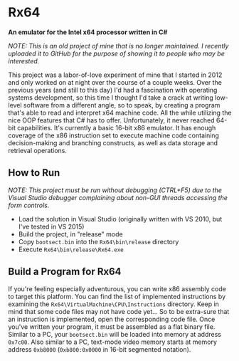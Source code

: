 # Rx64
**An emulator for the Intel x64 processor written in C#**

*NOTE: This is an old project of mine that is no longer maintained. I recently uploaded it to
GitHub for the purpose of showing it to people who may be interested.*


This project was a labor-of-love experiment of mine that I started in 2012 and only worked on at night
over the course of a couple weeks. Over the previous years (and still to this day) I'd had a fascination
with operating systems development, so this time I thought I'd take a crack at writing low-level software from 
a different angle, so to speak, by creating a program that's able to read and interpret x64 machine code.
All the while utilizing the nice OOP features that C# has to offer. Unfortunately, it never reached 64-bit
capabilities. It's currently a basic 16-bit x86 emulator. It has enough coverage of the x86 instruction set
to execute machine code containing decision-making and branching constructs, as well as data storage and
retrieval operations.


## How to Run

*NOTE: This project must be run without debugging (CTRL+F5) due to the Visual Studio debugger complaining
about non-GUI threads accessing the form controls.*

- Load the solution in Visual Studio (originally written with VS 2010, but I've tested in VS 2015)
- Build the project, in "release" mode
- Copy `bootsect.bin` into the `Rx64\bin\release` directory
- Execute `Rx64\bin\release\Rx64.exe`


## Build a Program for Rx64

If you're feeling especially adventurous, you can write x86 assembly code to target this platform.
You can find the list of implemented instructions by examining the `Rx64\VirtualMachine\CPU\Instructions`
directory. Keep in mind that some code files may not have code yet... So to be extra-sure that an
instruction is implemented, open the corresponding code file. Once you've written your program,
it must be assembled as a flat binary file. Similar to a PC, your `bootsect.bin` will be loaded
into memory at address `0x7c00`. Also similar to a PC, text-mode video memory starts at memory
address `0xb8000` (`0xb800:0x0000` in 16-bit segmented notation).
